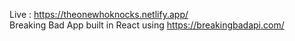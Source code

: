 Live : https://theonewhoknocks.netlify.app/  
Breaking Bad App built in React using https://breakingbadapi.com/
